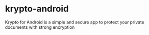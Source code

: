 # krypto-android
Krypto for Android is a simple and secure app to protect your private documents with strong encryption

